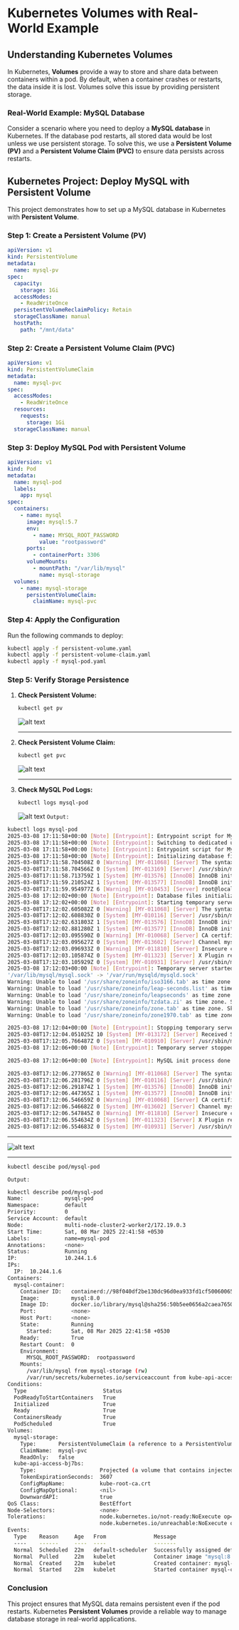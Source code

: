 # Kubernetes Volumes with Real-World Example

## Understanding Kubernetes Volumes

In Kubernetes, **Volumes** provide a way to store and share data between containers within a pod. By default, when a container crashes or restarts, the data inside it is lost. Volumes solve this issue by providing persistent storage.

### Real-World Example: MySQL Database

Consider a scenario where you need to deploy a **MySQL database** in Kubernetes. If the database pod restarts, all stored data would be lost unless we use persistent storage. To solve this, we use a **Persistent Volume (PV)** and a **Persistent Volume Claim (PVC)** to ensure data persists across restarts.

## Kubernetes Project: Deploy MySQL with Persistent Volume

This project demonstrates how to set up a MySQL database in Kubernetes with **Persistent Volume**.

### Step 1: Create a Persistent Volume (PV)

```yaml
apiVersion: v1
kind: PersistentVolume
metadata:
  name: mysql-pv
spec:
  capacity:
    storage: 1Gi
  accessModes:
    - ReadWriteOnce
  persistentVolumeReclaimPolicy: Retain
  storageClassName: manual
  hostPath:
    path: "/mnt/data"
```

### Step 2: Create a Persistent Volume Claim (PVC)

```yaml
apiVersion: v1
kind: PersistentVolumeClaim
metadata:
  name: mysql-pvc
spec:
  accessModes:
    - ReadWriteOnce
  resources:
    requests:
      storage: 1Gi
  storageClassName: manual
```

### Step 3: Deploy MySQL Pod with Persistent Volume

```yaml
apiVersion: v1
kind: Pod
metadata:
  name: mysql-pod
  labels:
    app: mysql
spec:
  containers:
    - name: mysql
      image: mysql:5.7
      env:
        - name: MYSQL_ROOT_PASSWORD
          value: "rootpassword"
      ports:
        - containerPort: 3306
      volumeMounts:
        - mountPath: "/var/lib/mysql"
          name: mysql-storage
  volumes:
    - name: mysql-storage
      persistentVolumeClaim:
        claimName: mysql-pvc
```

### Step 4: Apply the Configuration

Run the following commands to deploy:

```sh
kubectl apply -f persistent-volume.yaml
kubectl apply -f persistent-volume-claim.yaml
kubectl apply -f mysql-pod.yaml
```

### Step 5: Verify Storage Persistence

1. **Check Persistent Volume:**

   ```sh
   kubectl get pv
   ```

   ![alt text](image.png)

   ***

2. **Check Persistent Volume Claim:**

   ```sh
   kubectl get pvc
   ```

   ![alt text](image-1.png)

   ***

3. **Check MySQL Pod Logs:**
   ```sh
   kubectl logs mysql-pod
   ```
   ![alt text](image-2.png)
   `Output:`

```sh
kubectl logs mysql-pod
2025-03-08 17:11:58+00:00 [Note] [Entrypoint]: Entrypoint script for MySQL Server 8.0.41-1.el9 started.
2025-03-08 17:11:58+00:00 [Note] [Entrypoint]: Switching to dedicated user 'mysql'
2025-03-08 17:11:58+00:00 [Note] [Entrypoint]: Entrypoint script for MySQL Server 8.0.41-1.el9 started.
2025-03-08 17:11:58+00:00 [Note] [Entrypoint]: Initializing database files
2025-03-08T17:11:58.704508Z 0 [Warning] [MY-011068] [Server] The syntax '--skip-host-cache' is deprecated and will be removed in a future release. Please use SET GLOBAL host_cache_size=0 instead.
2025-03-08T17:11:58.704566Z 0 [System] [MY-013169] [Server] /usr/sbin/mysqld (mysqld 8.0.41) initializing of server in progress as process 84
2025-03-08T17:11:58.713759Z 1 [System] [MY-013576] [InnoDB] InnoDB initialization has started.
2025-03-08T17:11:59.210524Z 1 [System] [MY-013577] [InnoDB] InnoDB initialization has ended.
2025-03-08T17:11:59.954977Z 6 [Warning] [MY-010453] [Server] root@localhost is created with an empty password ! Please consider switching off the --initialize-insecure option.
2025-03-08 17:12:02+00:00 [Note] [Entrypoint]: Database files initialized
2025-03-08 17:12:02+00:00 [Note] [Entrypoint]: Starting temporary server
2025-03-08T17:12:02.605082Z 0 [Warning] [MY-011068] [Server] The syntax '--skip-host-cache' is deprecated and will be removed in a future release. Please use SET GLOBAL host_cache_size=0 instead.
2025-03-08T17:12:02.608830Z 0 [System] [MY-010116] [Server] /usr/sbin/mysqld (mysqld 8.0.41) starting as process 128
2025-03-08T17:12:02.631803Z 1 [System] [MY-013576] [InnoDB] InnoDB initialization has started.
2025-03-08T17:12:02.881280Z 1 [System] [MY-013577] [InnoDB] InnoDB initialization has ended.
2025-03-08T17:12:03.095590Z 0 [Warning] [MY-010068] [Server] CA certificate ca.pem is self signed.
2025-03-08T17:12:03.095627Z 0 [System] [MY-013602] [Server] Channel mysql_main configured to support TLS. Encrypted connections are now supported for this channel.
2025-03-08T17:12:03.096933Z 0 [Warning] [MY-011810] [Server] Insecure configuration for --pid-file: Location '/var/run/mysqld' in the path is accessible to all OS users. Consider choosing a different directory.
2025-03-08T17:12:03.105874Z 0 [System] [MY-011323] [Server] X Plugin ready for connections. Socket: /var/run/mysqld/mysqlx.sock
2025-03-08T17:12:03.105929Z 0 [System] [MY-010931] [Server] /usr/sbin/mysqld: ready for connections. Version: '8.0.41'  socket: '/var/run/mysqld/mysqld.sock'  port: 0  MySQL Community Server - GPL.
2025-03-08 17:12:03+00:00 [Note] [Entrypoint]: Temporary server started.
'/var/lib/mysql/mysql.sock' -> '/var/run/mysqld/mysqld.sock'
Warning: Unable to load '/usr/share/zoneinfo/iso3166.tab' as time zone. Skipping it.
Warning: Unable to load '/usr/share/zoneinfo/leap-seconds.list' as time zone. Skipping it.
Warning: Unable to load '/usr/share/zoneinfo/leapseconds' as time zone. Skipping it.
Warning: Unable to load '/usr/share/zoneinfo/tzdata.zi' as time zone. Skipping it.
Warning: Unable to load '/usr/share/zoneinfo/zone.tab' as time zone. Skipping it.
Warning: Unable to load '/usr/share/zoneinfo/zone1970.tab' as time zone. Skipping it.

2025-03-08 17:12:04+00:00 [Note] [Entrypoint]: Stopping temporary server
2025-03-08T17:12:04.051025Z 10 [System] [MY-013172] [Server] Received SHUTDOWN from user root. Shutting down mysqld (Version: 8.0.41).
2025-03-08T17:12:05.766487Z 0 [System] [MY-010910] [Server] /usr/sbin/mysqld: Shutdown complete (mysqld 8.0.41)  MySQL Community Server - GPL.
2025-03-08 17:12:06+00:00 [Note] [Entrypoint]: Temporary server stopped

2025-03-08 17:12:06+00:00 [Note] [Entrypoint]: MySQL init process done. Ready for start up.

2025-03-08T17:12:06.277865Z 0 [Warning] [MY-011068] [Server] The syntax '--skip-host-cache' is deprecated and will be removed in a future release. Please use SET GLOBAL host_cache_size=0 instead.
2025-03-08T17:12:06.281796Z 0 [System] [MY-010116] [Server] /usr/sbin/mysqld (mysqld 8.0.41) starting as process 1
2025-03-08T17:12:06.291874Z 1 [System] [MY-013576] [InnoDB] InnoDB initialization has started.
2025-03-08T17:12:06.447365Z 1 [System] [MY-013577] [InnoDB] InnoDB initialization has ended.
2025-03-08T17:12:06.546659Z 0 [Warning] [MY-010068] [Server] CA certificate ca.pem is self signed.
2025-03-08T17:12:06.546682Z 0 [System] [MY-013602] [Server] Channel mysql_main configured to support TLS. Encrypted connections are now supported for this channel.
2025-03-08T17:12:06.547845Z 0 [Warning] [MY-011810] [Server] Insecure configuration for --pid-file: Location '/var/run/mysqld' in the path is accessible to all OS users. Consider choosing a different directory.
2025-03-08T17:12:06.554634Z 0 [System] [MY-011323] [Server] X Plugin ready for connections. Bind-address: '::' port: 33060, socket: /var/run/mysqld/mysqlx.sock
2025-03-08T17:12:06.554683Z 0 [System] [MY-010931] [Server] /usr/sbin/mysqld: ready for connections. Version: '8.0.41'  socket: '/var/run/mysqld/mysqld.sock'  port: 3306  MySQL Community Server - GPL.
```

---

![alt text](image-3.png)

---

```sh
kubectl descibe pod/mysql-pod
```

`Output:`

```sh
kubectl describe pod/mysql-pod
Name:             mysql-pod
Namespace:        default
Priority:         0
Service Account:  default
Node:             multi-node-cluster2-worker2/172.19.0.3
Start Time:       Sat, 08 Mar 2025 22:41:58 +0530
Labels:           name=mysql-pod
Annotations:      <none>
Status:           Running
IP:               10.244.1.6
IPs:
  IP:  10.244.1.6
Containers:
  mysql-container:
    Container ID:   containerd://98f040df2be130dc96d0ea933fd1cf50060065456e940db9fea80c7e9b545049
    Image:          mysql:8.0
    Image ID:       docker.io/library/mysql@sha256:50b5ee0656a2caea76506fe702b1baddabe204cf3ab34c03752d2d7cd8ad83fc
    Port:           <none>
    Host Port:      <none>
    State:          Running
      Started:      Sat, 08 Mar 2025 22:41:58 +0530
    Ready:          True
    Restart Count:  0
    Environment:
      MYSQL_ROOT_PASSWORD:  rootpassword
    Mounts:
      /var/lib/mysql from mysql-storage (rw)
      /var/run/secrets/kubernetes.io/serviceaccount from kube-api-access-bj7bs (ro)
Conditions:
  Type                        Status
  PodReadyToStartContainers   True
  Initialized                 True
  Ready                       True
  ContainersReady             True
  PodScheduled                True
Volumes:
  mysql-storage:
    Type:       PersistentVolumeClaim (a reference to a PersistentVolumeClaim in the same namespace)
    ClaimName:  mysql-pvc
    ReadOnly:   false
  kube-api-access-bj7bs:
    Type:                    Projected (a volume that contains injected data from multiple sources)
    TokenExpirationSeconds:  3607
    ConfigMapName:           kube-root-ca.crt
    ConfigMapOptional:       <nil>
    DownwardAPI:             true
QoS Class:                   BestEffort
Node-Selectors:              <none>
Tolerations:                 node.kubernetes.io/not-ready:NoExecute op=Exists for 300s
                             node.kubernetes.io/unreachable:NoExecute op=Exists for 300s
Events:
  Type    Reason     Age   From               Message
  ----    ------     ----  ----               -------
  Normal  Scheduled  22m   default-scheduler  Successfully assigned default/mysql-pod to multi-node-cluster2-worker2
  Normal  Pulled     22m   kubelet            Container image "mysql:8.0" already present on machine
  Normal  Created    22m   kubelet            Created container: mysql-container
  Normal  Started    22m   kubelet            Started container mysql-container
```

### Conclusion

This project ensures that MySQL data remains persistent even if the pod restarts. Kubernetes **Persistent Volumes** provide a reliable way to manage database storage in real-world applications.
